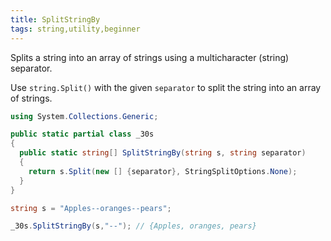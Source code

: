 ```yaml
---
title: SplitStringBy
tags: string,utility,beginner
---
```


Splits a string into an array of strings using a multicharacter (string) separator.

Use `string.Split()` with the given `separator` to split the string into an array of strings.

```csharp
using System.Collections.Generic;

public static partial class _30s 
{
  public static string[] SplitStringBy(string s, string separator) 
  {
    return s.Split(new [] {separator}, StringSplitOptions.None);
  }
}
```

```csharp
string s = "Apples--oranges--pears";

_30s.SplitStringBy(s,"--"); // {Apples, oranges, pears}
```
